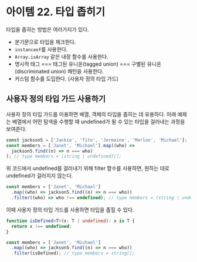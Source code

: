 # 아이템 22. 타입 좁히기

타입을 좁히는 방법은 여러가지가 있다.

- 분기문으로 타입을 체크한다.
- `instanceof`를 사용한다.
- `Array.isArray` 같은 내장 함수를 사용한다.
- 명시적 태그 === 태그된 유니온(tagged union) === 구별된 유니온(discriminated union) 패턴을 사용한다.
- 커스텀 함수를 도입한다. (사용자 정의 타입 가드)

## 사용자 정의 타입 가드 사용하기

사용자 정의 타입 가드를 이용하면 배열, 객체의 타입을 좁히는 데 유용하다.
아래 예제는 배열에서 어떤 탐색을 수행할 때 undefined가 될 수 있는 타입을 걸러내는 과정을 보여준다.

```ts
const jackson5 = ['Jackie', 'Tito', 'Jermaine', 'Marlon', 'Michael'];
const members = ['Janet', 'Michael'].map((who) =>
  jackson5.find((n) => n === who)
); // type members = (string | undefined)[];
```

위 코드에서 undefined를 걸러내기 위해 filter 함수를 사용하면, 원하는 대로 undefined가 걸러지지 않는다.

```ts
const members = ['Janet', 'Michael']
  .map((who) => jackson5.find((n) => n === who))
  .filter((who) => who !== undefined); // type members = (string | undefined)[];
```

이때 사용자 정의 타입 가드를 사용하면 타입을 좁힐 수 있다.

```ts
function isDefined<T>(x: T | undefined): x is T {
  return x !== undefined;
}

const members = ['Janet', 'Michael']
  .map((who) => jackson5.find((n) => n === who))
  .filter(isDefined); // type members = string[];
```
